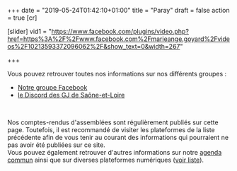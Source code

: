 +++
date = "2019-05-24T01:42:10+01:00"
title = "Paray"
draft = false
action = true
[cr]


[slider]
   vid1 = "https://www.facebook.com/plugins/video.php?href=https%3A%2F%2Fwww.facebook.com%2Fmarieange.goyard%2Fvideos%2F10213593372096062%2F&show_text=0&width=267"

+++

Vous pouvez retrouver toutes nos informations sur nos différents groupes :  

* [Notre groupe Facebook](https://www.facebook.com/groups/746604209056339/)
* [le Discord des GJ de Saône-et-Loire](https://discord.gg/DwccwUH)  

  
&nbsp;
&nbsp;
&nbsp;



Nos comptes-rendus d'assemblées sont régulièrement publiés sur cette page. Toutefois, il est recommandé de visiter les plateformes de la liste précédente afin de vous tenir au courant des informations qui pourraient ne pas avoir été publiées sur ce site.   
Vous pouvez également retrouver d'autres informations sur notre [agenda commun](/#agenda) ainsi que sur diverses plateformes numériques ([voir liste](/post/plateformes-num/)).  




